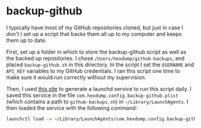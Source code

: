 # backup-github

I typically have most of my GitHub repositories cloned, but just in case I don't I set up a script that backs them all up to my computer and keeps them up to date.

First, set up a folder in which to store the backup-github script as well as the backed up repositories. I chose `/Users/hexdump/github-backups`, and placed `backup-github.sh` in this directory. In the script I set the `USERNAME` and `API_KEY` variables to my GitHub credentials. I ran this script one time to make sure it would run correctly without my supervision.

Then, I used [this site](http://launched.zerowidth.com) to generate a launchd service to run this script daily. I saved this service in the file `com.hexdump.config.backup-github.plist` (which contains a path to `github-backups.sh`) in `~/Library/LaunchAgents`. I then loaded the service with the following command:

```bash
launchctl load -w ~/Library/LaunchAgents/com.hexdump.config.backup-github.plist
```

